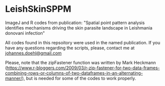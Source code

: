 # LeishSkinSPPM
ImageJ and R codes from publication: "Spatial point pattern analysis identifies mechanisms driving the skin parasite landscape in Leishmania donovani infection"

All codes found in this repsoitory were used in the named publication. If you have any questions regarding the scripts, please, contact me at johannes.doehl@gmail.com

Please, note that the zipFastener function was written by Mark Heckmann (https://www.r-bloggers.com/2009/03/r-zip-fastener-for-two-data-frames-combining-rows-or-columns-of-two-dataframes-in-an-alternating-manner/), but is needed for some of the codes to work properly.
